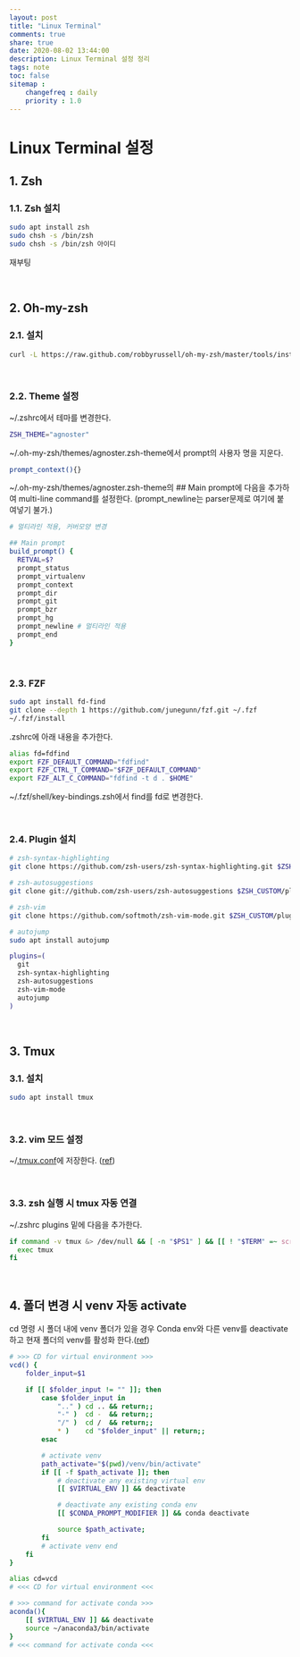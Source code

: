 ```yaml
---
layout: post
title: "Linux Terminal"
comments: true
share: true
date: 2020-08-02 13:44:00
description: Linux Terminal 설정 정리
tags: note
toc: false
sitemap :
    changefreq : daily
    priority : 1.0
---
```


# Linux Terminal 설정

## 1. Zsh

### 1.1. Zsh 설치
```sh
sudo apt install zsh
sudo chsh -s /bin/zsh
sudo chsh -s /bin/zsh 아이디
```

재부팅

<br>

## 2. Oh-my-zsh

### 2.1. 설치

```sh
curl -L https://raw.github.com/robbyrussell/oh-my-zsh/master/tools/install.sh | sh
```

<br>

### 2.2. Theme 설정

~/.zshrc에서 테마를 변경한다.

```sh
ZSH_THEME="agnoster"
```

~/.oh-my-zsh/themes/agnoster.zsh-theme에서 prompt의 사용자 명을 지운다.

```sh
prompt_context(){}
```

~/.oh-my-zsh/themes/agnoster.zsh-theme의 ## Main prompt에 다음을 추가하여 multi-line command를 설정한다.
(prompt_newline는 parser문제로 여기에 붙여넣기 불가.)


```sh
# 멀티라인 적용, 커버모양 변경

## Main prompt
build_prompt() {
  RETVAL=$?
  prompt_status
  prompt_virtualenv
  prompt_context
  prompt_dir
  prompt_git
  prompt_bzr
  prompt_hg
  prompt_newline # 멀티라인 적용
  prompt_end
}
```

<br>

### 2.3. FZF

```bash
sudo apt install fd-find
git clone --depth 1 https://github.com/junegunn/fzf.git ~/.fzf
~/.fzf/install
```

.zshrc에 아래 내용을 추가한다.
```bash
alias fd=fdfind
export FZF_DEFAULT_COMMAND="fdfind"
export FZF_CTRL_T_COMMAND="$FZF_DEFAULT_COMMAND"
export FZF_ALT_C_COMMAND="fdfind -t d . $HOME"
```

~/.fzf/shell/key-bindings.zsh에서 find를 fd로 변경한다.

<br>

### 2.4. Plugin 설치
```sh
# zsh-syntax-highlighting
git clone https://github.com/zsh-users/zsh-syntax-highlighting.git $ZSH_CUSTOM/plugins/zsh-syntax-highlighting

# zsh-autosuggestions
git clone git://github.com/zsh-users/zsh-autosuggestions $ZSH_CUSTOM/plugins/zsh-autosuggestions

# zsh-vim
git clone https://github.com/softmoth/zsh-vim-mode.git $ZSH_CUSTOM/plugins/zsh-vim-mode

# autojump
sudo apt install autojump
```

```sh
plugins=(
  git
  zsh-syntax-highlighting
  zsh-autosuggestions
  zsh-vim-mode
  autojump
)
```

<br>

## 3. Tmux

### 3.1. 설치

```sh
sudo apt install tmux
```

<br>

### 3.2. vim 모드 설정

~/[.tmux.conf](/assets/data/terminal/.tmux.conf)에 저장한다. ([ref](https://gist.github.com/tsl0922/d79fc1f8097dde660b34#file-tmux-conf))


<br>

### 3.3. zsh 실행 시 tmux 자동 연결

~/.zshrc plugins 밑에 다음을 추가한다.

```sh
if command -v tmux &> /dev/null && [ -n "$PS1" ] && [[ ! "$TERM" =~ screen ]] && [[ ! "$TERM" =~ tmux ]] && [ -z "$TMUX" ]; then
  exec tmux
fi
```

<br>

## 4. 폴더 변경 시 venv 자동 activate

cd 명령 시 폴더 내에 venv 폴더가 있을 경우 Conda env와 다른 venv를 deactivate하고 현재 폴더의 venv를 활성화 한다.([ref](https://bhupesh-v.github.io/the-unholy-way-of-using-virtual-environments))

```bash
# >>> CD for virtual environment >>>
vcd() {
    folder_input=$1

    if [[ $folder_input != "" ]]; then
        case $folder_input in
            ".." ) cd .. && return;;
            "-" )  cd -  && return;;
            "/" )  cd /  && return;;
            * )    cd "$folder_input" || return;;
        esac

        # activate venv
        path_activate="$(pwd)/venv/bin/activate"
        if [[ -f $path_activate ]]; then
            # deactivate any existing virtual env
            [[ $VIRTUAL_ENV ]] && deactivate

            # deactivate any existing conda env
            [[ $CONDA_PROMPT_MODIFIER ]] && conda deactivate

            source $path_activate;
        fi
        # activate venv end
    fi
}

alias cd=vcd
# <<< CD for virtual environment <<<

# >>> command for activate conda >>>
aconda(){
    [[ $VIRTUAL_ENV ]] && deactivate
    source ~/anaconda3/bin/activate
}
# <<< command for activate conda <<<
```